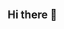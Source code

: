 ## Hi there 👋

<!--
**DanWong530/DanWong530** is a ✨ _special_ ✨ repository because its `README.md` (this file) appears on your GitHub profile.

Here are some ideas to get you started:

- 🔭 I’m currently working on ...
- 🌱 I’m currently learning ...
- 👯 I’m looking to collaborate on ...
- 🤔 I’m looking for help with ...
- 💬 Ask me about ...
- 📫 How to reach me: Wong.dan@northeastern.edu
- 😄 Pronouns: ...
- ⚡ Fun fact: ...
-->
